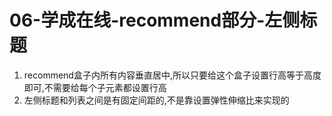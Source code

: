 # 06-学成在线-recommend部分-左侧标题

1. recommend盒子内所有内容垂直居中,所以只要给这个盒子设置行高等于高度即可,不需要给每个子元素都设置行高
2. 左侧标题和列表之间是有固定间距的,不是靠设置弹性伸缩比来实现的
